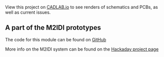 View this project on [CADLAB.io](https://cadlab.io/project/25235) to see renders of schematics and PCBs, as well as current issues. 

<h2> A part of the M2IDI prototypes </h2>

<p>
The code for this module can be found on  
<a href="https://github.com/GuavTek/M2IDI_CV16">
			  GitHub
		  </a>
</p>

<p> 
More info on the M2IDI system can be found on the 
<a href="https://hackaday.io/project/182092-modular-midi">
			  Hackaday project page
		  </a>

</p>
